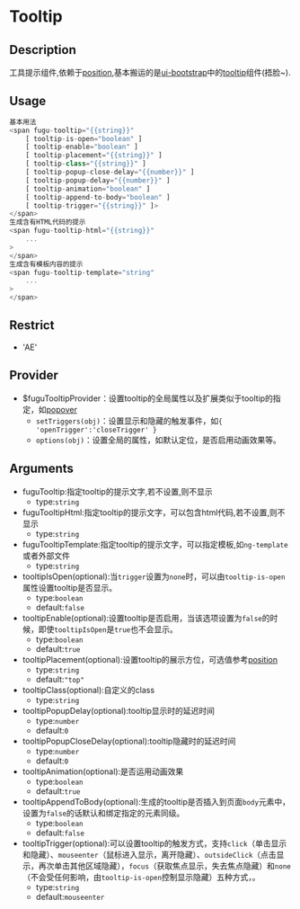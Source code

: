 # Tooltip
## Description
工具提示组件,依赖于<a ui-sref="app.api.position" href="../../position/docs/readme.md">position</a>,基本搬运的是[ui-bootstrap](https://github.com/angular-ui/bootstrap)中的[tooltip](https://github.com/angular-ui/bootstrap/tree/1.0.0/src/tooltip)组件(捂脸~).

## Usage

``` javascript
基本用法
<span fugu-tooltip="{{string}}"
    [ tooltip-is-open="boolean" ]
    [ tooltip-enable="boolean" ]
    [ tooltip-placement="{{string}}" ]
    [ tooltip-class="{{string}}" ]
    [ tooltip-popup-close-delay="{{number}}" ]
    [ tooltip-popup-delay="{{number}}" ]
    [ tooltip-animation="boolean" ]
    [ tooltip-append-to-body="boolean" ]
    [ tooltip-trigger="{{string}}" ]>
</span>
生成含有HTML代码的提示
<span fugu-tooltip-html="{{string}}"
	...
>
</span>
生成含有模板内容的提示
<span fugu-tooltip-template="string"
	...
>
</span>
```
## Restrict
- 'AE'

## Provider
- $fuguTooltipProvider：设置tooltip的全局属性以及扩展类似于tooltip的指定，如<a ui-sref="app.api.popover" href="../../popover/docs/readme.md">popover</a>
	- `setTriggers(obj)`：设置显示和隐藏的触发事件，如`{ 'openTrigger':'closeTrigger' }`
	- `options(obj)`：设置全局的属性，如默认定位，是否启用动画效果等。

## Arguments

- fuguTooltip:指定tooltip的提示文字,若不设置,则不显示
    - type:`string`
- fuguTooltipHtml:指定tooltip的提示文字，可以包含html代码,若不设置,则不显示
    - type:`string`
- fuguTooltipTemplate:指定tooltip的提示文字，可以指定模板,如`ng-template`或者外部文件
    - type:`string`
- tooltipIsOpen(optional):当`trigger`设置为`none`时，可以由`tooltip-is-open`属性设置tooltip是否显示。
    - type:`boolean`
    - default:`false`
- tooltipEnable(optional):设置tooltip是否启用，当该选项设置为`false`的时候，即使`tooltipIsOpen`是`true`也不会显示。
    - type:`boolean`
    - default:`true`
- tooltipPlacement(optional):设置tooltip的展示方位，可选值参考<a ui-sref="app.api.position" href="../../position/docs/readme.md">position</a>
	- type:`string`
	- default:`"top"`
- tooltipClass(optional):自定义的class
	- type:`string`
- tooltipPopupDelay(optional):tooltip显示时的延迟时间
	- type:`number`
	- default:`0`
- tooltipPopupCloseDelay(optional):tooltip隐藏时的延迟时间
	- type:`number`
	- default:`0`
- tooltipAnimation(optional):是否运用动画效果
	- type:`boolean`
	- default:`true`
- tooltipAppendToBody(optional):生成的tooltip是否插入到页面`body`元素中，设置为`false`的话默认和绑定指定的元素同级。
	- type:`boolean`
	- default:`false`
- tooltipTrigger(optional):可以设置tooltip的触发方式，支持`click`（单击显示和隐藏）、`mouseenter`（鼠标进入显示，离开隐藏）、`outsideClick`（点击显示，再次单击其他区域隐藏），`focus`（获取焦点显示，失去焦点隐藏）和`none`（不会受任何影响，由`tooltip-is-open`控制显示隐藏）五种方式，。
    - type:`string`
    - default:`mouseenter`
